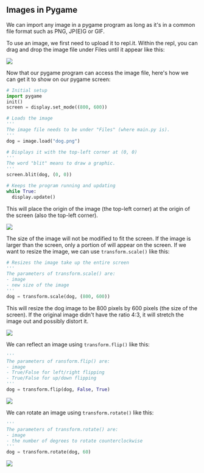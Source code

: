 ## Images in Pygame

We can import any image in a pygame program as long as it's in a common file format such as PNG, JP(E)G or GIF.

To use an image, we first need to upload it to repl.it. Within the repl, you can drag and drop the image file under Files until it appear like this:

![](../../Images/Image.png)

Now that our pygame program can access the image file, here's how we can get it to show on our pygame screen:

```python
# Initial setup
import pygame
init()
screen = display.set_mode((800, 600))

# Loads the image
'''
The image file needs to be under "Files" (where main.py is).
'''
dog = image.load("dog.png")

# Displays it with the top-left corner at (0, 0)
'''
The word "blit" means to draw a graphic.
'''
screen.blit(dog, (0, 0))

# Keeps the program running and updating
while True:
  display.update()
```

This will place the origin of the image (the top-left corner) at the origin of the screen (also the top-left corner).

![](../../Images/Original_Dog.png)



The size of the image will not be modified to fit the screen. If the image is larger than the screen, only a portion of will appear on the screen. If we want to resize the image, we can use `transform.scale()` like this:

```python
# Resizes the image take up the entire screen
'''
The parameters of transform.scale() are:
- image
- new size of the image
'''
dog = transform.scale(dog, (800, 600))
```

This will resize the dog image to be 800 pixels by 600 pixels (the size of the screen). If the original image didn't have the ratio 4:3, it will stretch the image out and possibly distort it.

![](../../Images/Full_Screen_Dog.png)

We can reflect an image using `transform.flip()` like this:

```python
'''
The parameters of ransform.flip() are:
- image
- True/False for left/right flipping
- True/False for up/down flipping
'''
dog = transform.flip(dog, False, True)
```

![](../../Images/Reflected_Dog.png)

We can rotate an image using `transform.rotate()` like this:

```python
'''
The parameters of transform.rotate() are:
- image
- the number of degrees to rotate counterclockwise
'''
dog = transform.rotate(dog, 60)
```

![](../../Images/Rotated_Dog.png)
